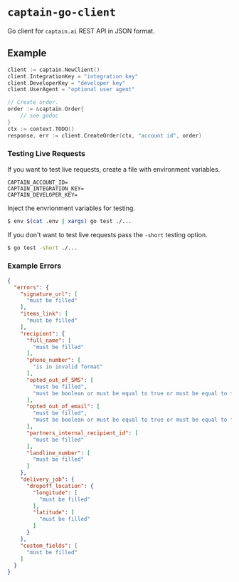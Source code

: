 # `captain-go-client`

Go client for `captain.ai` REST API in JSON format. 

## Example

```go
client := captain.NewClient()
client.IntegrationKey = "integration key"
client.DeveloperKey = "developer key"
client.UserAgent = "optional user agent"

// Create order.
order := &captain.Order{
    // see godoc
}
ctx := context.TODO()
response, err := client.CreateOrder(ctx, "account id", order)
```

### Testing Live Requests

If you want to test live requests, create a file with environment variables.

```
CAPTAIN_ACCOUNT_ID=
CAPTAIN_INTEGRATION_KEY=
CAPTAIN_DEVELOPER_KEY=
```

Inject the envrionment variables for testing. 

```sh
$ env $(cat .env | xargs) go test ./...
```

If you don't want to test live requests pass the `-short` testing option. 

```sh
$ go test -short ./...
```

### Example Errors

```json
{
  "errors": {
    "signature_url": [
      "must be filled"
    ],
    "items_link": [
      "must be filled"
    ],
    "recipient": {
      "full_name": [
        "must be filled"
      ],
      "phone_number": [
        "is in invalid format"
      ],
      "opted_out_of_SMS": [
        "must be filled",
        "must be boolean or must be equal to true or must be equal to false or must be equal to null"
      ],
      "opted_out_of_email": [
        "must be filled",
        "must be boolean or must be equal to true or must be equal to false or must be equal to null"
      ],
      "partners_internal_recipient_id": [
        "must be filled"
      ],
      "landline_number": [
        "must be filled"
      ]
    },
    "delivery_job": {
      "dropoff_location": {
        "longitude": [
          "must be filled"
        ],
        "latitude": [
          "must be filled"
        ]
      }
    },
    "custom_fields": [
      "must be filled"
    ]
  }
}
```
